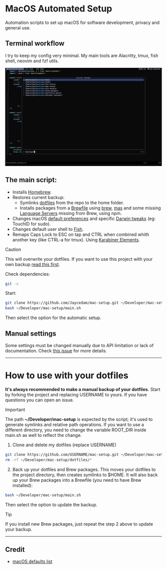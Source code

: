 # MacOS Automated Setup

Automation scripts to set up macOS for software development, privacy and general use.

## Terminal workflow

I try to keep my config very minimal.
My main tools are Alacritty, tmux, fish shell, neovim and fzf utils.

![Terminal](images/terminal.webp)

## The main script:

- Installs [Homebrew](https://brew.sh).
- Restores current backup:
    - Symlinks [dotfiles](./dotfiles/) from the repo to the home folder.
    - Installs packages from a [Brewfile](Brewfile) using [brew](https://brew.sh), [mas](https://github.com/mas-cli/mas) and some missing [Language Servers](./modules/lsp.sh) missing from Brew, using npm.
- Changes macOS [default preferences](modules/darwin/defaults.sh) and specific [Darwin tweaks](./modules/darwin/enviroment.sh) (eg: TouchID for sudo).
- Changes default user shell to [Fish](https://fishshell.com).
- Remaps Caps Lock to ESC on tap and CTRL when combined whith another key (like CTRL-a for tmux). Using [Karabiner Elements](https://github.com/pqrs-org/Karabiner-Elements).

> [!CAUTION]
> This will overwrite your dotfiles. If you want to use this project with your own backup [read this first](#how-to-use-with-your-dotfiles).

Check dependencies:

```sh
git -v
```

Start:

```sh
git clone https://github.com/Jaycedam/mac-setup.git ~/Developer/mac-setup
bash ~/Developer/mac-setup/main.sh
```

Then select the option for the automatic setup.

## Manual settings

Some settings must be changed manually due to API limitation or lack of documentation. Check [this issue](https://github.com/Jaycedam/mac-setup/issues/13) for more details.

---

# How to use with your dotfiles

**It's always recommended to make a manual backup of your dotfiles.**
Start by forking the project and replacing USERNAME to yours. If you have questions you can open an issue.

> [!IMPORTANT]
> The path **~/Developer/mac-setup** is expected by the script; it's used to generate symlinks and relative path operations. If you want to use a different directory, you need to change the variable ROOT_DIR inside main.sh as well to reflect the change.

1. Clone and delete my dotfiles (replace USERNAME)

```sh
git clone https://github.com/USERNAME/mac-setup.git ~/Developer/mac-setup
rm -rf ~/Developer/mac-setup/dotfiles/*
```

2. Back up your dotfiles and Brew packages. This moves your dotfiles to the project directory, then creates symlinks to $HOME. It will also back up your Brew packages into a Brewfile (you need to have Brew installed):

```sh
bash ~/Developer/mac-setup/main.sh
```

Then select the option to update the backup.

> [!TIP]
> If you install new Brew packages, just repeat the step 2 above to update your backup.

---

## Credit

- [macOS defaults list](https://macos-defaults.com/)
